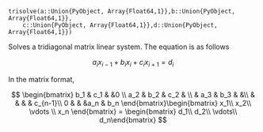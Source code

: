```
trisolve(a::Union{PyObject, Array{Float64,1}},b::Union{PyObject, Array{Float64,1}},
    c::Union{PyObject, Array{Float64,1}},d::Union{PyObject, Array{Float64,1}})
```

Solves a tridiagonal matrix linear system. The equation is as follows

$$
a_i x_{i-1} + b_i x_i + c_i x_{i+1} = d_i
$$

In the matrix format, 

$$
\begin{bmatrix}
b_1 & c_1 & &0 \\ 
a_2 & b_2 & c_2 & \\ 
   & a_3 & b_3 & &\\ 
   &     &     & & c_{n-1}\\ 
0 & & &a_n & b_n  
\end{bmatrix}\begin{bmatrix}
x_1\\
x_2\\
\vdots \\
x_n 
\end{bmatrix} = \begin{bmatrix}
d_1\\
d_2\\
\vdots\\
d_n\end{bmatrix}
$$
